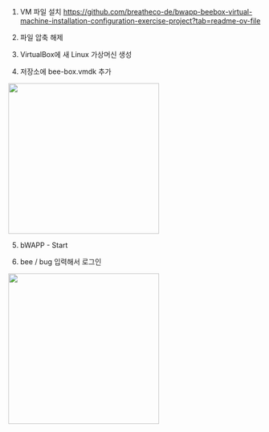 
1. VM 파일 설치
https://github.com/breatheco-de/bwapp-beebox-virtual-machine-installation-configuration-exercise-project?tab=readme-ov-file

2. 파일 압축 해제

3. VirtualBox에 새 Linux 가상머신 생성

4. 저장소에 bee-box.vmdk 추가
<img src="https://github.com/user-attachments/assets/725631ac-e8c8-44f5-bbd4-5a5bd4f0af02" width="300">

5. bWAPP - Start

6. bee / bug 입력해서 로그인
<img src="https://github.com/user-attachments/assets/a67c0791-348d-4521-ad0d-1edc34848755" width="300">
